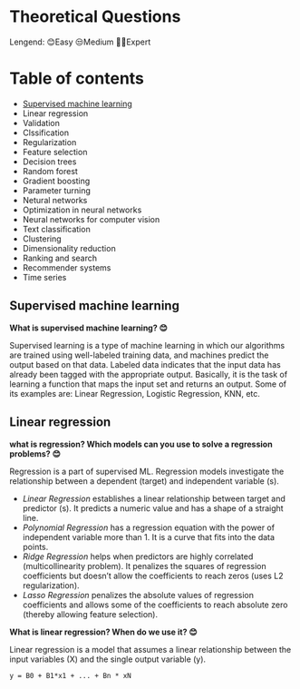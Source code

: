 # Theoretical Questions 

Lengend:  😊Easy   😒Medium  😵‍💫Expert

# Table of contents

* [Supervised machine learning](https://github.com/HelloYuqing/Data-Science/blob/main/technical.md#supervised-machinelearning)
* Linear regression
* Validation
* Clssification
* Regularization
* Feature selection
* Decision trees
* Random forest
* Gradient boosting
* Parameter turning
* Netural networks
* Optimization in neural networks
* Neural networks for computer vision
* Text classification
* Clustering
* Dimensionality reduction
* Ranking and search
* Recommender systems
* Time series




## Supervised machine learning

**What is supervised machine learning? 😊**

Supervised learning is a type of machine learning in which our algorithms are trained using well-labeled training data, and machines predict the output based on that data. Labeled data indicates that the input data has already been tagged with the appropriate output. Basically, it is the task of learning a function that maps the input set and returns an output. Some of its examples are: Linear Regression, Logistic Regression, KNN, etc.


## Linear regression

**what is regression? Which models can you use to solve a regression problems? 😊**

Regression is a part of supervised ML. Regression models investigate the relationship between a dependent (target) and independent variable (s).

- *Linear Regression* establishes a linear relationship between target and predictor (s). It predicts a numeric value and has a shape of a straight line.
- *Polynomial Regression* has a regression equation with the power of independent variable more than 1. It is a curve that fits into the data points.
- *Ridge Regression* helps when predictors are highly correlated (multicollinearity problem). It penalizes the squares of regression coefficients but doesn’t allow the coefficients to reach zeros (uses L2 regularization).
- *Lasso Regression* penalizes the absolute values of regression coefficients and allows some of the coefficients to reach absolute zero (thereby allowing feature selection).


**What is linear regression? When do we use it? 😊**

Linear regression is a model that assumes a linear relationship between the input variables (X) and the single output variable (y).

```
y = B0 + B1*x1 + ... + Bn * xN
```






























